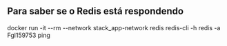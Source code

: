 ## Para saber se o Redis está respondendo
docker run -it --rm --network stack_app-network redis redis-cli -h redis -a Fgl159753 ping